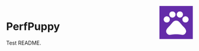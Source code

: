 <img src="app/src/main/ic_launcher-playstore.png" align="right" width="90" />

# PerfPuppy

Test README.
